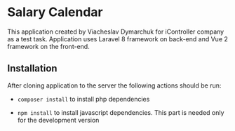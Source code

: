 # Salary Calendar

This application created by Viacheslav Dymarchuk for iController company as a test task.
Application uses Laravel 8 framework on back-end and Vue 2 framework on the front-end.

## Installation

After cloning application to the server the following actions should be run:

- `composer install` to install php dependencies

- `npm install` to install javascript dependencies. This part is needed only for the development version

